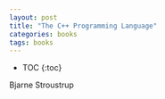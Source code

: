 ```yaml
---
layout: post
title: "The C++ Programming Language"
categories: books
tags: books
---
```


* TOC
{:toc}

Bjarne Stroustrup


